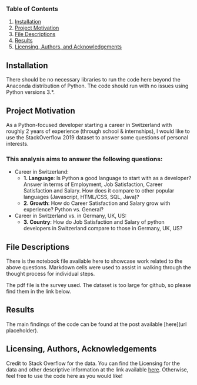 
### Table of Contents

1. [Installation](#installation)
2. [Project Motivation](#motivation)
3. [File Descriptions](#files)
4. [Results](#results)
5. [Licensing, Authors, and Acknowledgements](#licensing)

## Installation <a name="installation"></a>

There should be no necessary libraries to run the code here beyond the Anaconda distribution of Python.  The code should run with no issues using Python versions 3.*.

## Project Motivation<a name="motivation"></a>

As a Python-focused developer starting a career in Switzerland with roughly 2 years of experience (through school & internships), I would like to use the StackOverflow 2019 dataset to answer some questions of personal interests.

### This analysis aims to answer the following questions:
- Career in Switzerland:
    - **1. Language**: Is Python a good language to start with as a developer? Answer in terms of Employment, Job Satisfaction, Career Satisfaction and Salary. How does it compare to other popular languages (Javascript, HTML/CSS, SQL, Java)?
    - **2. Growth**: How do Career Satisfaction and Salary grow with experience? Python vs. General?
- Career in Switzerland vs. in Germany, UK, US: 
    - **3. Country**: How do Job Satisfaction and Salary of python developers in Switzerland compare to those in Germany, UK, US?

## File Descriptions <a name="files"></a>

There is the notebook file available here to showcase work related to the above questions. Markdown cells were used to assist in walking through the thought process for individual steps.  

The pdf file is the survey used. The dataset is too large for github, so please find them in the link below.

## Results<a name="results"></a>

The main findings of the code can be found at the post available [here](url placeholder).

## Licensing, Authors, Acknowledgements<a name="licensing"></a>

Credit to Stack Overflow for the data.  You can find the Licensing for the data and other descriptive information at the link available [here](https://insights.stackoverflow.com/survey).  Otherwise, feel free to use the code here as you would like! 
